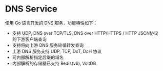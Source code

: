 # DNS Service
使用 Go 语言开发的 DNS 服务，功能特性如下：
- 支持 UDP, DNS over TCP/TLS, DNS over HTTP/HTTPS / HTTP JSON协议的下游客户端查询
- 支持将向上游 DNS 服务轮循转发查询
- 上游 DNS 服务支持 UDP, TCP, DoT, DoH 协议
- 可内部解析指定后缀的域名
- 内部解析的存储器已支持 Redis(v6), VoltDB
